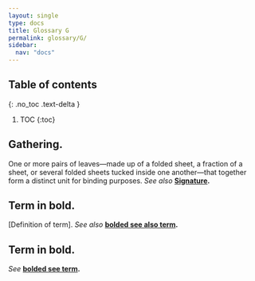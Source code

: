 ```yaml
---
layout: single
type: docs
title: Glossary G
permalink: glossary/G/
sidebar:
  nav: "docs"
---
```


## Table of contents
{: .no_toc .text-delta }

1. TOC
{:toc}

## **Gathering.**
One or more pairs of leaves—made up of a folded sheet, a fraction of a sheet, or several folded sheets tucked inside one another—that together form a distinct unit for binding purposes. *See also* **[Signature](/DCRMR/glossary/S/#Signature).**

## **Term in bold.** 
[Definition of term]. *See also* **[bolded see also term](/DCRMR/glossary/Letter/#bolded-see-also-term).**

## **Term in bold.**
*See* **[bolded see term](/DCRMR/glossary/Letter/#bolded-see-also-term).**
